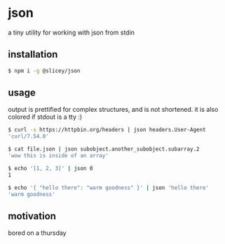# json

a tiny utility for working with json from stdin

## installation

```sh
$ npm i -g @slicey/json
```

## usage

output is prettified for complex structures, and is not shortened. it is also
colored if stdout is a tty :)

```sh
$ curl -s https://httpbin.org/headers | json headers.User-Agent
'curl/7.54.0'

$ cat file.json | json subobject.another_subobject.subarray.2
'wow this is inside of an array'

$ echo '[1, 2, 3]' | json 0
1

$ echo '{ "hello there": "warm goodness" }' | json 'hello there'
'warm goodness'
```

## motivation

bored on a thursday
